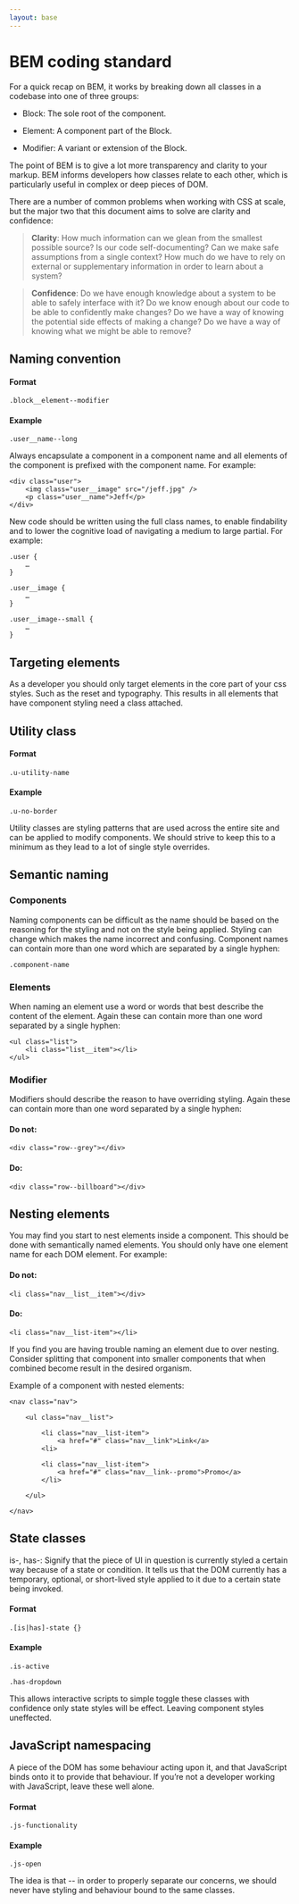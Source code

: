 ```yaml
---
layout: base
---
```


BEM coding standard
===================

For a quick recap on BEM, it works by breaking down all classes in a
codebase into one of three groups:

-   Block: The sole root of the component.

-   Element: A component part of the Block.

-   Modifier: A variant or extension of the Block.

The point of BEM is to give a lot more transparency and clarity to your
markup. BEM informs developers how classes relate to each other, which
is particularly useful in complex or deep pieces of DOM.

There are a number of common problems when working with CSS at scale,
but the major two that this document aims to solve are clarity and
confidence:

> **Clarity**: How much information can we glean from the smallest
> possible source? Is our code self-documenting? Can we make safe
> assumptions from a single context? How much do we have to rely on
> external or supplementary information in order to learn about a
> system?

> **Confidence**: Do we have enough knowledge about a system to be
> able to safely interface with it? Do we know enough about our code
> to be able to confidently make changes? Do we have a way of
> knowing the potential side effects of making a change? Do we have
> a way of knowing what we might be able to remove?

Naming convention
-----------------

#### Format

`.block__element--modifier`

#### Example

`.user__name--long`

Always encapsulate a component in a component name and all elements of
the component is prefixed with the component name. For example:

```
<div class="user">
    <img class="user__image" src="/jeff.jpg" />
    <p class="user__name">Jeff</p>
</div>
```

New code should be written using the full class names, to enable findability and to lower the cognitive load of navigating a medium to large partial. For example:

```
.user {
    …
}

.user__image {
    …
}

.user__image--small {
    …
}

```


Targeting elements
------------------

As a developer you should only target elements in the core part of your
css styles. Such as the reset and typography. This results in all
elements that have component styling need a class attached.

Utility class
-------------

#### Format

`.u-utility-name`

#### Example

`.u-no-border`

Utility classes are styling patterns that are used across the entire
site and can be applied to modify components. We should strive to keep
this to a minimum as they lead to a lot of single style overrides.

Semantic naming
---------------

### Components

Naming components can be difficult as the name should be based on the
reasoning for the styling and not on the style being applied. Styling
can change which makes the name incorrect and confusing. Component names
can contain more than one word which are separated by a single hyphen:

`.component-name`

### Elements

When naming an element use a word or words that best describe the
content of the element. Again these can contain more than one word
separated by a single hyphen:

```
<ul class="list">
    <li class="list__item"></li>
</ul>
```

### Modifier

Modifiers should describe the reason to have overriding styling. Again
these can contain more than one word separated by a single hyphen:

#### Do not:

`<div class="row--grey"></div>`

#### Do:

`<div class="row--billboard"></div>`

Nesting elements
----------------

You may find you start to nest elements inside a component. This should
be done with semantically named elements. You should only have one
element name for each DOM element. For example:

#### Do not:

`<li class="nav__list__item"></div>`

#### Do:

`<li class="nav__list-item"></li>`

If you find you are having trouble naming an element due to over
nesting. Consider splitting that component into smaller components that
when combined become result in the desired organism.

Example of a component with nested elements:

```
<nav class="nav">

    <ul class="nav__list">

        <li class="nav__list-item">
            <a href="#" class="nav__link">Link</a>
        <li>

        <li class="nav__list-item">
            <a href="#" class="nav__link--promo">Promo</a>
        </li>

    </ul>

</nav>
```

State classes
-------------

is-, has-: Signify that the piece of UI in question is currently styled
a certain way because of a state or condition. It tells us that the DOM
currently has a temporary, optional, or short-lived style applied to it
due to a certain state being invoked.

#### Format

`.[is|has]-state {}`

#### Example

`.is-active`

`.has-dropdown`

This allows interactive scripts to simple toggle these classes with
confidence only state styles will be effect. Leaving component styles
uneffected.

JavaScript namespacing
----------------------

A piece of the DOM has some behaviour acting upon it, and that
JavaScript binds onto it to provide that behaviour. If you’re not a
developer working with JavaScript, leave these well alone.

#### Format

`.js-functionality`

#### Example

`.js-open`

The idea is that -- in order to properly separate our concerns, we
should never have styling and behaviour bound to the same classes.

